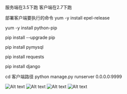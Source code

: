 服务端在3.5下跑
客户端在2.7下跑

部署客户端要执行的命令
yum -y install epel-release

yum -y install python-pip

pip install --upgrade pip

pip install pymysql

pip install requests

pip install django

cd 客户端路径
python manage.py runserver 0.0.0.0:9999

![Alt text](http://121.201.68.21:8080/static/release/1.png)
![Alt text](http://121.201.68.21:8080/static/release/2.png)
![Alt text](http://121.201.68.21:8080/static/release/3.png)
![Alt text](http://121.201.68.21:8080/static/release/4.png)
